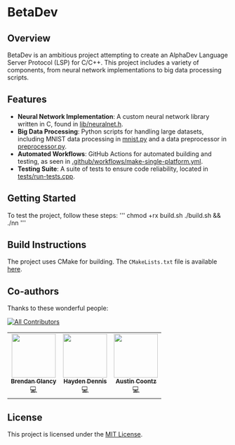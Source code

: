 # BetaDev

## Overview
BetaDev is an ambitious project attempting to create an AlphaDev Language Server Protocol (LSP) for C/C++. This project includes a variety of components, from neural network implementations to big data processing scripts.

## Features
- **Neural Network Implementation**: A custom neural network library written in C, found in [lib/neuralnet.h](https://github.com/Tread-Stone/BetaDev/blob/main/lib/neuralnet.h).
- **Big Data Processing**: Python scripts for handling large datasets, including MNIST data processing in [mnist.py](https://github.com/Tread-Stone/BetaDev/blob/main/big_data/mnist.py) and a data preprocessor in [preprocessor.py](https://github.com/Tread-Stone/BetaDev/blob/main/big_data/preprocessor.py).
- **Automated Workflows**: GitHub Actions for automated building and testing, as seen in [.github/workflows/make-single-platform.yml](https://github.com/Tread-Stone/BetaDev/blob/main/.github/workflows/make-single-platform.yml).
- **Testing Suite**: A suite of tests to ensure code reliability, located in [tests/run-tests.cpp](https://github.com/Tread-Stone/BetaDev/blob/main/tests/run-tests.cpp).

## Getting Started
To test the project, follow these steps:
'''
chmod +rx build.sh
./build.sh && ./nn
'''

## Build Instructions
The project uses CMake for building. The `CMakeLists.txt` file is available [here](https://github.com/Tread-Stone/BetaDev/blob/main/CMakeLists.txt).

## Co-authors

Thanks to these wonderful people:

[![All Contributors](https://img.shields.io/badge/all_contributors-3-orange.svg?style=flat-square)](#contributors-)
<table>
  <tr>
    <td align="center"><a href="https://github.com/BrendanGlancy"><img src="https://avatars.githubusercontent.com/u/61941978?v=4" width="100px;" alt=""/><br /><sub><b>Brendan Glancy</b></sub></a><br /><a title="Code">💻</a></a></td>
    <td align="center"><a href="https://github.com/HDTHREE"><img src="https://avatars.githubusercontent.com/u/98629093?v=4" width="100px;" alt=""/><br /><sub><b>Hayden Dennis</b></sub></a><br /><a title="Code">💻</a> </a></td>
    <td align="center"><a href="https://github.com/Coontzy1"><img src="https://avatars.githubusercontent.com/u/48108269?v=4" width="100px;" alt=""/><br /><sub><b>Austin Coontz</b></sub></a><br /><a title="Code">💻</a></td>
  </tr>
</table>

## License
This project is licensed under the [MIT License](https://github.com/Tread-Stone/BetaDev/blob/main/LICENSE).
